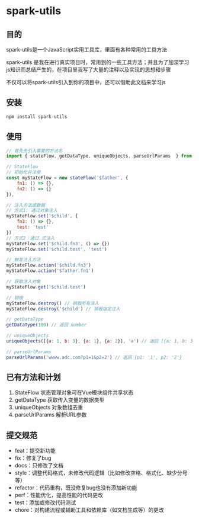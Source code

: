 # spark-utils

## 目的

spark-utils是一个JavaScript实用工具库，里面有各种常用的工具方法

spark-utils 是我在进行真实项目时，常用到的一些工具方法；并且为了加深学习js知识而总结产生的，在项目里我写了大量的注释以及实现的思想和步骤

不仅可以将spark-utils引入到你的项目中，还可以借助此文档来学习js

## 安装

```js
npm install spark-utils
```

## 使用

```js
// 首先先引入需要的方法名
import { stateFlow, getDataType, uniqueObjects, parseUrlParams  } from 'spark-utils';

// StateFlow
// 初始化并注册
const myStateFlow = new stateFlow('$father', {
    fn1: () => {},
    fn2: () => {}
}),

// 注入方法或数据
// 方式1: 通过对象注入
myStateFlow.set('$child', {
    fn3: () => {},
    test: 'test'
})
// 方式2：通过.式注入
myStateFlow.set('$child.fn3', () => {})
myStateFlow.set('$child.test', 'test')

// 触发注入方法
myStateFlow.action('$child.fn3')
myStateFlow.action('$father.fn1')

// 获取注入对象
myStateFlow.get('$child.test')

// 销毁
myStateFlow.destroy() // 销毁所有注入
myStateFlow.destroy('$child') // 销毁指定注入

// getDataType
getDataType(100) // 返回 number

// uniqueObjects
uniqueObjects([{a: 1, b: 3}, {a: 1}, {a: 2}], 'a') // 返回 [{a: 1, b: 3}, {a: 2}]

// parseUrlParams
parseUrlParams('wwww.adc.com?p1=1&p2=2') // 返回 {p1: '1', p2: '2'}

```

## 已有方法和计划

1. StateFlow  状态管理对象可在Vue模块组件共享状态
2. getDataType 获取传入变量的数据类型
3. uniqueObjects  对象数组去重
4. parseUrlParams  解析URL参数

## 提交规范

- feat：提交新功能
- fix：修复了bug
- docs：只修改了文档
- style：调整代码格式，未修改代码逻辑（比如修改空格、格式化、缺少分号等）
- refactor：代码重构，既没修复bug也没有添加新功能
- perf：性能优化，提高性能的代码更改
- test：添加或修改代码测试
- chore：对构建流程或辅助工具和依赖库（如文档生成等）的更改

